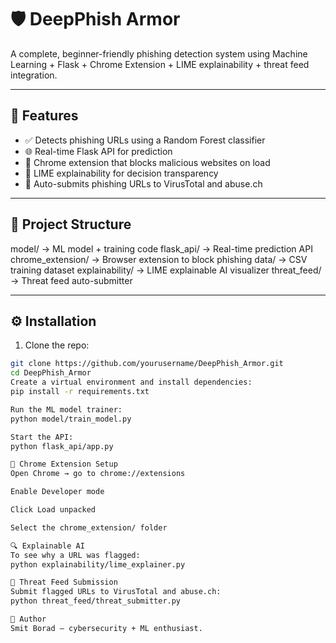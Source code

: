 # 🛡️ DeepPhish Armor

A complete, beginner-friendly phishing detection system using Machine Learning + Flask + Chrome Extension + LIME explainability + threat feed integration.

---

## 🚀 Features

- ✅ Detects phishing URLs using a Random Forest classifier
- 🌐 Real-time Flask API for prediction
- 🧩 Chrome extension that blocks malicious websites on load
- 🧠 LIME explainability for decision transparency
- 📡 Auto-submits phishing URLs to VirusTotal and abuse.ch

---

## 📁 Project Structure

model/ → ML model + training code
flask_api/ → Real-time prediction API
chrome_extension/ → Browser extension to block phishing
data/ → CSV training dataset
explainability/ → LIME explainable AI visualizer
threat_feed/ → Threat feed auto-submitter


---

## ⚙️ Installation

1. Clone the repo:
```bash
git clone https://github.com/yourusername/DeepPhish_Armor.git
cd DeepPhish_Armor
Create a virtual environment and install dependencies:
pip install -r requirements.txt

Run the ML model trainer:
python model/train_model.py

Start the API:
python flask_api/app.py

🧪 Chrome Extension Setup
Open Chrome → go to chrome://extensions

Enable Developer mode

Click Load unpacked

Select the chrome_extension/ folder

🔍 Explainable AI
To see why a URL was flagged:
python explainability/lime_explainer.py

📡 Threat Feed Submission
Submit flagged URLs to VirusTotal and abuse.ch:
python threat_feed/threat_submitter.py

🙌 Author
Smit Borad — cybersecurity + ML enthusiast.
